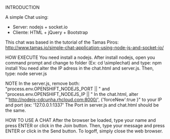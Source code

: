INTRODUCTION

A simple Chat using:
- Server: nodejs + socket.io 
- Cliente: HTML + jQuery + Bootstrap 

This chat was based in the tutorial of the Tamas Piros:
http://www.tamas.io/simple-chat-application-using-node-js-and-socket-io/

HOW EXECUTE
You need install a nodejs.
After install nodejs, open you command prompt and change to folder (Ex: cd \simplechat) and type: npm install
You need alter the IP adress in the chat.html and server.js.
Then, type: node server.js

NOTE
In the server.js, remove both: "process.env.OPENSHIFT_NODEJS_PORT || " and "process.env.OPENSHIFT_NODEJS_IP || "
In the chat.html, alter "'http://nodejs-cdcunha.rhcloud.com:8000/', {'forceNew':true }" to your IP and port (ex: '127.0.0.1:1337'
The Port in server.js and chat.html should be the same.
    

HOW TO USE A CHAT
After the browser be loaded, type your name and press ENTER or click in the Join button.
Then, type your message and press ENTER or click in the Send button.
To logoff, simply close the web browser.